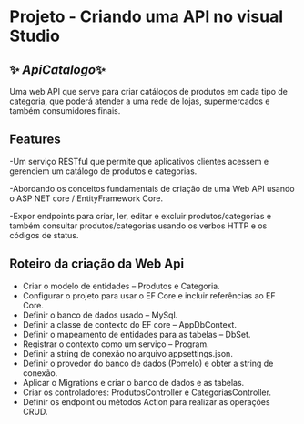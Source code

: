 # Projeto - Criando uma API no visual Studio
## ✨ _ApiCatalogo_✨

Uma web API que serve para criar catálogos de produtos em cada tipo de categoria, que poderá atender a uma rede de lojas, supermercados e também consumidores finais. 



## Features

-Um serviço RESTful que permite que aplicativos clientes acessem e gerenciem um catálogo de produtos e categorias.

-Abordando os conceitos fundamentais de criação de uma Web API usando o ASP NET core / EntityFramework Core.

-Expor endpoints para criar, ler, editar e excluir produtos/categorias e também consultar produtos/categorias usando os verbos HTTP e os códigos de status.


## Roteiro da criação da Web Api

* Criar o modelo de entidades – Produtos e Categoria.
* Configurar o projeto para usar o EF Core e incluir referências ao EF Core.
* Definir o banco de dados usado – MySql.
* Definir a classe de contexto do EF core – AppDbContext.
* Definir o mapeamento de entidades para as tabelas – DbSet<T>.
* Registrar o contexto como um serviço – Program.
* Definir a string de conexão no arquivo appsettings.json.
* Definir o provedor do banco de dados (Pomelo) e obter a string de conexão.
* Aplicar o Migrations e criar o banco de dados e as tabelas.
* Criar os controladores: ProdutosController e CategoriasController.
* Definir os endpoint ou métodos Action para realizar as operações CRUD.





